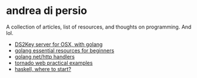 andrea di persio
==================

A collection of articles, list of resources, and thoughts on programming.
And lol.

- [DS2Key server for OSX, with golang](/ds2key-srv)
- [golang essential resources for beginners](http://tmp.devcharm.com/pages/go-essential)
- [golang net/http handlers](http://tmp.devcharm.com/pages/golang-net-http-handlers)
- [tornado web practical examples](http://tmp.devcharm.com/pages/tornado-examples)
- [haskell, where to start?](http://tmp.devcharm.com/pages/start-haskell)
